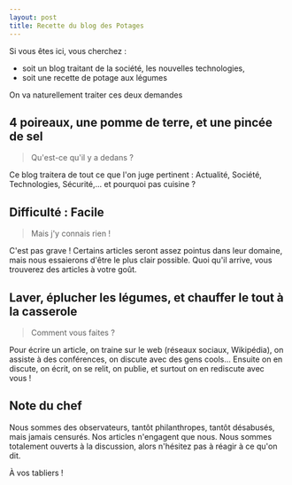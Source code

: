 ```yaml
---
layout: post
title: Recette du blog des Potages
---
```


Si vous êtes ici, vous cherchez :

- soit un blog traitant de la société, les nouvelles technologies,
- soit une recette de potage aux légumes

On va naturellement traiter ces deux demandes

## 4 poireaux, une pomme de terre, et une pincée de sel
> Qu'est-ce qu'il y a dedans ?

Ce blog traitera de tout ce que l'on juge pertinent : Actualité, Société, Technologies, Sécurité,... et pourquoi pas cuisine ?

## Difficulté : Facile
>Mais j'y connais rien !

C'est pas grave ! Certains articles seront assez pointus dans leur domaine, mais nous essaierons d'être le plus clair possible. Quoi qu'il arrive, vous trouverez des articles à votre goût.

## Laver, éplucher les légumes, et chauffer le tout à la casserole
>Comment vous faites ?

Pour écrire un article, on traine sur le web (réseaux sociaux, Wikipédia), on assiste à des conférences, on discute avec des gens cools... Ensuite on en discute, on écrit, on se relit, on publie, et surtout on en rediscute avec vous !

## Note du chef
Nous sommes des observateurs, tantôt philanthropes, tantôt désabusés, mais jamais censurés. Nos articles n'engagent que nous.
Nous sommes totalement ouverts à la discussion, alors n'hésitez pas à réagir à ce qu'on dit.

À vos tabliers !
